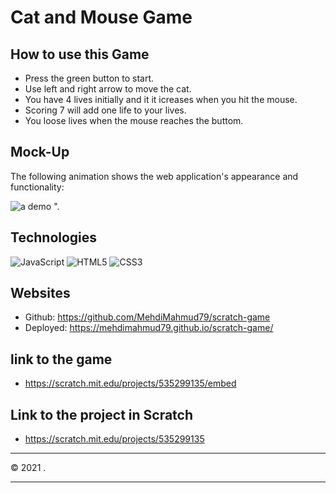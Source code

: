 # Cat and Mouse Game

## How to use this Game

- Press the green button to start.
- Use left and right arrow to move the cat.
- You have 4 lives initially and it it icreases when you hit the mouse.
- Scoring 7 will add one life to your lives.   
- You loose lives when the mouse reaches the buttom.

## Mock-Up 
The following animation shows the web application's appearance and functionality:

![a demo ".](./assets/screen.gif)

## Technologies

![JavaScript](https://img.shields.io/badge/javascript-%23323330.svg?style=for-the-badge&logo=javascript&logoColor=%23F7DF1E)
![HTML5](https://img.shields.io/badge/html5-%23E34F26.svg?style=for-the-badge&logo=html5&logoColor=white)
![CSS3](https://img.shields.io/badge/css3-%231572B6.svg?style=for-the-badge&logo=css3&logoColor=white)


## Websites
* Github: https://github.com/MehdiMahmud79/scratch-game
* Deployed: https://mehdimahmud79.github.io/scratch-game/

## link to the game
* https://scratch.mit.edu/projects/535299135/embed

## Link to the project in Scratch

* https://scratch.mit.edu/projects/535299135



- - -
© 2021 .
- - -
